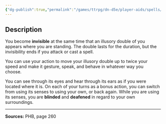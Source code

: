 ```yaml
---
{"dg-publish":true,"permalink":"/games/ttrpg/dn-d5e/player-aids/spells/level-5/mislead/","tags":["ttrpg/dnd/5e","somatic","concentration","spell"],"noteIcon":""}
---
```



## Description
You become **invisible** at the same time that an illusory double of you appears where you are standing.
The double lasts for the duration, but the invisibility ends if you attack or cast a spell.

You can use your action to move your illusory double up to twice your speed and make it gesture, speak, and behave in whatever way you choose.

You can see through its eyes and hear through its ears as if you were located where it is.
On each of your turns as a bonus action, you can switch from using its senses to using your own, or back again.
While you are using its senses, you are **blinded** and **deafened** in regard to your own surroundings.

---

**Sources:** PHB, page 260
